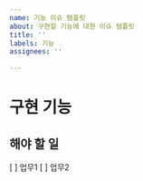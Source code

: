 ```yaml
---
name: 기능 이슈 템플릿
about: 구현할 기능에 대한 이슈 템플릿
title: ''
labels: 기능
assignees: ''

---
```


# 구현 기능

## 해야 할 일
[ ] 업무1
[ ] 업무2
